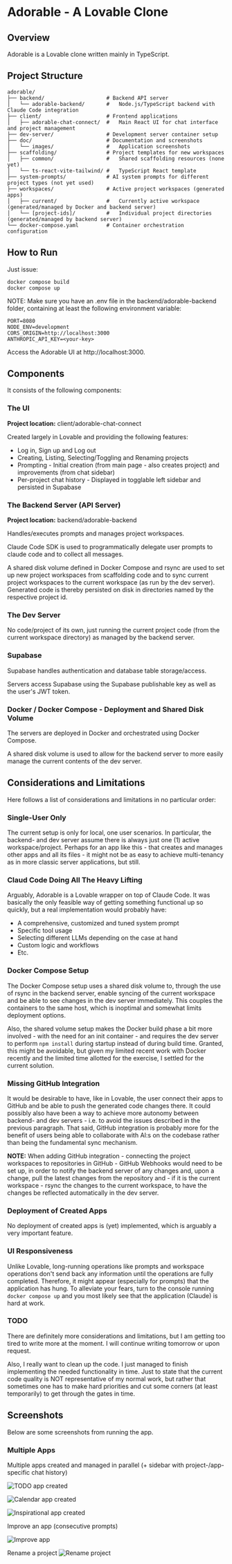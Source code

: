 # Adorable - A Lovable Clone

## Overview

Adorable is a Lovable clone written mainly in TypeScript.

## Project Structure

```
adorable/
├── backend/                    # Backend API server
│   └── adorable-backend/       #   Node.js/TypeScript backend with Claude Code integration
├── client/                     # Frontend applications
│   ├── adorable-chat-connect/  #   Main React UI for chat interface and project management
├── dev-server/                 # Development server container setup
├── doc/                        # Documentation and screenshots
│   └── images/                 #   Application screenshots
├── scaffolding/                # Project templates for new workspaces
│   ├── common/                 #   Shared scaffolding resources (none yet)
│   └── ts-react-vite-tailwind/ #   TypeScript React template
├── system-prompts/             # AI system prompts for different project types (not yet used)
├── workspaces/                 # Active project workspaces (generated apps)
│   ├── current/                #   Currently active workspace (generated/managed by Docker and backend server)
│   └── [project-ids]/          #   Individual project directories (generated/managed by backend server)
└── docker-compose.yaml         # Container orchestration configuration
```

## How to Run

Just issue:

```
docker compose build
docker compose up
```

NOTE: Make sure you have an .env file in the backend/adorable-backend folder, containing at least the following
environment variable:

```
PORT=8080
NODE_ENV=development
CORS_ORIGIN=http://localhost:3000
ANTHROPIC_API_KEY=<your-key>
```

Access the Adorable UI at http://localhost:3000.

## Components 

It consists of the following components:

### The UI

**Project location:** client/adorable-chat-connect

Created largely in Lovable and providing the following features:

* Log in, Sign up and Log out
* Creating, Listing, Selecting/Toggling and Renaming projects
* Prompting - Initial creation (from main page - also creates project) and improvements (from chat sidebar)
* Per-project chat history - Displayed in togglable left sidebar and persisted in Supabase

### The Backend Server (API Server)

**Project location:** backend/adorable-backend

Handles/executes prompts and manages project workspaces.

Claude Code SDK is used to programmatically delegate user prompts to claude code and to collect all messages.

A shared disk volume defined in Docker Compose and rsync are used to set up new project workspaces from 
scaffolding code and to sync current project workspaces to the current workspace (as run by the dev server). 
Generated code is thereby persisted on disk in directories named by the respective project id.

### The Dev Server

No code/project of its own, just running the current project code (from the current workspace directory) as managed by the 
backend server.

### Supabase

Supabase handles authentication and database table storage/access.

Servers access Supabase using the Supabase publishable key as well as the user's JWT token.

### Docker / Docker Compose - Deployment and Shared Disk Volume

The servers are deployed in Docker and orchestrated using Docker Compose.

A shared disk volume is used to allow for the backend server to more easily manage the current contents of the dev server.

## Considerations and Limitations

Here follows a list of considerations and limitations in no particular order:

### Single-User Only

The current setup is only for local, one user scenarios. In particular, the backend- and dev server assume there is 
always just one (1) active workspace/project. Perhaps for an app like this - that creates and manages other apps and 
all its files - it might not be as easy to achieve multi-tenancy as in more classic server applications, but still.

### Claud Code Doing All The Heavy Lifting

Arguably, Adorable is a Lovable wrapper on top of Claude Code. It was basically the only feasible way of getting 
something functional up so quickly, but a real implementation would probably have:
* A comprehensive, customized and tuned system prompt
* Specific tool usage
* Selecting different LLMs depending on the case at hand
* Custom logic and workflows
* Etc.

### Docker Compose Setup

The Docker Compose setup uses a shared disk volume to, through the use of rsync in the backend server, enable syncing of 
the current workspace and be able to see changes in the dev server immediately. This couples the containers to the same 
host, which is inoptimal and somewhat limits deployment options. 

Also, the shared volume setup makes the Docker build phase a bit more involved - with the need for an init container - 
and requires the dev server to perform `npm install` during startup instead of during build time. Granted, this might be
avoidable, but given my limited recent work with Docker recently and the limited time allotted for the exercise, I 
settled for the current solution.

### Missing GitHub Integration

It would be desirable to have, like in Lovable, the user connect their apps to GitHub and be able to push the generated 
code changes there. It could possibly also have been a way to achieve more autonomy between backend- and dev servers - 
i.e. to avoid the issues described in the previous paragraph. That said, GitHub integration is probably more for the 
benefit of users being able to collaborate with AI:s on the codebase rather than being the fundamental sync mechanism. 

**NOTE:** When adding GitHub integration - connecting the project workspaces to repositories in GitHub - GitHub Webhooks
would need to be set up, in order to notify the backend server of any changes and, upon a change, pull the latest 
changes from the repository and - if it is the current workspace - rsync the changes to the current workspace, to 
have the changes be reflected automatically in the dev server.

### Deployment of Created Apps

No deployment of created apps is (yet) implemented, which is arguably a very important feature.

### UI Responsiveness

Unlike Lovable, long-running operations like prompts and workspace operations don't send back any information until 
the operations are fully completed. Therefore, it might appear (especially for prompts) that the application has hung. 
To alleviate your fears, turn to the console running `docker compose up` and you most likely see that the application
(Claude) is hard at work.


### TODO

There are definitely more considerations and limitations, but I am getting too tired to write more at the moment. 
I will continue writing tomorrow or upon request.

Also, I really want to clean up the code. I just managed to finish implementing the needed functionality in time. 
Just to state that the current code quality is NOT representative of my normal work, but rather that sometimes one 
has to make hard priorities and cut some corners (at least temporarily) to get through the gates in time.

## Screenshots

Below are some screenshots from running the app.

### Multiple Apps 

Multiple apps created and managed in parallel (+ sidebar with project-/app-specific chat history)

![TODO app created](doc/images/todo-app-created.png)

![Calendar app created](doc/images/calendar-app-created.png)

![Inspirational app created](doc/images/inspirational-app-created.png)

Improve an app (consecutive prompts)

![Improve app](doc/images/improve-app.png)

Rename a project 
![Rename project](doc/images/rename-project.png)

